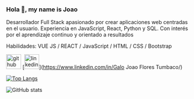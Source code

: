 ### Hola 👋, my name is Joao
Desarrollador Full Stack apasionado por crear aplicaciones web centradas en el usuario. Experiencia en JavaScript, React, Python y SQL. Con interés por el aprendizaje continuo y orientado a resultados

Habilidades: VUE JS / REACT / JavaScript / HTML / CSS / Bootstrap



[<img src='https://cdn.jsdelivr.net/npm/simple-icons@3.0.1/icons/github.svg' alt='github' height='40'>](https://github.com/GJoao24)  [<img src='https://cdn.jsdelivr.net/npm/simple-icons@3.0.1/icons/linkedin.svg' alt='linkedin' height='40'>](https://www.linkedin.com/in/Galo Joao Flores Tumbaco/)  

[![Top Langs](https://github-readme-stats.vercel.app/api/top-langs/?username=GJoao24)](https://github.com/anuraghazra/github-readme-stats)

![GitHub stats](https://github-readme-stats.vercel.app/api?username=GJoao24&show_icons=true)  


